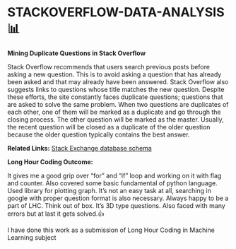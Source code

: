 # STACKOVERFLOW-DATA-ANALYSIS :bar_chart:

**Mining Duplicate Questions in Stack Overflow** 

Stack Overflow recommends that users search previous posts before asking a new  question. This is to avoid asking a question that has already been asked and that may  already have been answered. Stack Overflow also suggests links to questions whose title matches the new question. Despite these efforts, the site constantly faces duplicate questions; questions that are asked to solve the same problem. When two questions are duplicates of each other, one of them will be marked as a duplicate and go through the closing process. The other question will be marked as the master. Usually, the recent question will be closed as a duplicate of the older question because the older question typically contains the best answer. 

**Related Links:**
[Stack Exchange database schema](https://meta.stackexchange.com/questions/2677/database-schema-documentation-for-the-public-data-dump-and-sede)

**Long Hour Coding Outcome:**

It gives me a good grip over “for” and “if” loop and working on it with flag and counter. Also covered some basic fundamental of python language. Used library for plotting graph. It’s not an easy task at all, searching in google with proper question format is also necessary. Always happy to be a part of LHC. Think out of box. It’s 3D type questions. Also faced with many errors but at last it gets solved.:+1:

I have done this work as a submission of Long Hour Coding in Machine Learning subject
